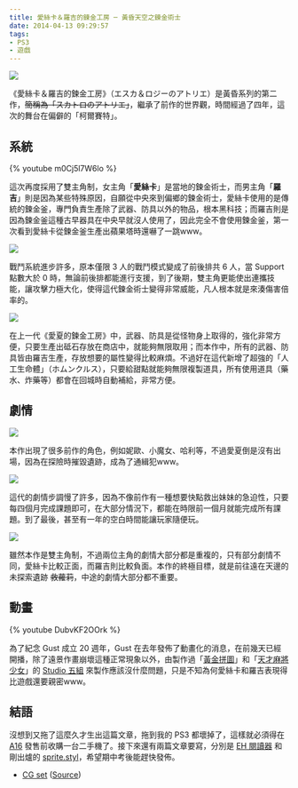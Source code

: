 ```yaml
---
title: 愛絲卡＆羅吉的鍊金工房 ─ 黃昏天空之鍊金術士
date: 2014-04-13 09:29:57
tags:
- PS3
- 遊戲
---
```

![](http://i3.minus.com/jbxXf34379Jbtl.jpg)

《愛絲卡＆羅吉的鍊金工房》（エスカ＆ロジーのアトリエ）是黃昏系列的第二作，~~簡稱為「スカトロのアトリエ」~~，繼承了前作的世界觀，時間經過了四年，這次的舞台在偏僻的「柯爾賽特」。

<!-- more -->

## 系統

{% youtube m0Cj5l7W6lo %}

這次再度採用了雙主角制，女主角「**愛絲卡**」是當地的鍊金術士，而男主角「**羅吉**」則是因為某些特殊原因，自願從中央來到偏鄉的鍊金術士，愛絲卡使用的是傳統的鍊金釜，專門負責生產除了武器、防具以外的物品，根本黑科技；而羅吉則是因為鍊金釜這種古早器具在中央早就沒人使用了，因此完全不會使用鍊金釜，第一次看到愛絲卡從鍊金釜生產出蘋果塔時還嚇了一跳www。

![](http://i.minus.com/ibhaoYDNXitLgP.jpg)

戰鬥系統進步許多，原本僅限 3 人的戰鬥模式變成了前後排共 6 人，當 Support 點數大於 0 時，無論前後排都能進行支援，到了後期，雙主角更能使出連攜技能，讓攻擊力極大化，使得這代鍊金術士變得非常威能，凡人根本就是來湊傷害倍率的。

![](http://i.minus.com/ibwPsVOdCjfN48.jpg)

在上一代《愛夏的鍊金工房》中，武器、防具是從怪物身上取得的，強化非常方便，只要生產出砥石存放在商店中，就能夠無限取用；而本作中，所有的武器、防具皆由羅吉生產，存放想要的屬性變得比較麻煩。不過好在這代新增了超強的「人工生命體」（ホムンクルス），只要給甜點就能夠無限複製道具，所有使用道具（藥水、炸藥等）都會在回城時自動補給，非常方便。

## 劇情

![](http://i.minus.com/iyy3x0WTjQInA.png)

本作出現了很多前作的角色，例如妮歐、小魔女、哈利等，不過愛夏倒是沒有出場，因為在探險時摧毀遺跡，成為了通緝犯www。

![](http://i.minus.com/ibwzQqahjZyMCl.jpg)

這代的劇情步調慢了許多，因為不像前作有一種想要快點救出妹妹的急迫性，只要每四個月完成課題即可，在大部分情況下，都能在時限前一個月就能完成所有課題。到了最後，甚至有一年的空白時間能讓玩家隨便玩。

![](http://i.minus.com/it3GLpHLWtfvv.png)

雖然本作是雙主角制，不過兩位主角的劇情大部分都是重複的，只有部分劇情不同，愛絲卡比較正面，而羅吉則比較負面。本作的終極目標，就是前往遠在天邊的未探索遺跡 ~~救蘿莉~~，中途的劇情大部分都不重要。

## 動畫

{% youtube DubvKF2OOrk %}

為了紀念 Gust 成立 20 週年，Gust 在去年發佈了動畫化的消息，在前幾天已經開播，除了遠景作畫崩壞這種正常現象以外，由製作過「[黃金拼圖]」和「[天才麻將少女]」的 [Studio 五組] 來製作應該沒什麼問題，只是不知為何愛絲卡和羅吉表現得比遊戲還要親密www。

## 結語

沒想到又拖了這麼久才生出這篇文章，拖到我的 PS3 都壞掉了，這樣就必須得在 [A16] 發售前收購一台二手機了。接下來還有兩篇文章要寫，分別是 [EH 閱讀器] 和剛出爐的 [sprite.styl]，希望期中考後能趕快發佈。

- [CG set](http://tommy351.minus.com/mTHCacia6Bvw5) ([Source](http://bbs.duowan.com/thread-33305347-1-1.html))

[黃金拼圖]: http://kinmosa.com/
[天才麻將少女]: http://saki-anime.com/
[Studio 五組]: http://www.gokumi.co.jp/
[A16]: http://atelier-ps3.jp/shallie/
[EH 閱讀器]: https://github.com/tommy351/ehreader-android
[sprite.styl]: https://github.com/tommy351/sprite.styl
